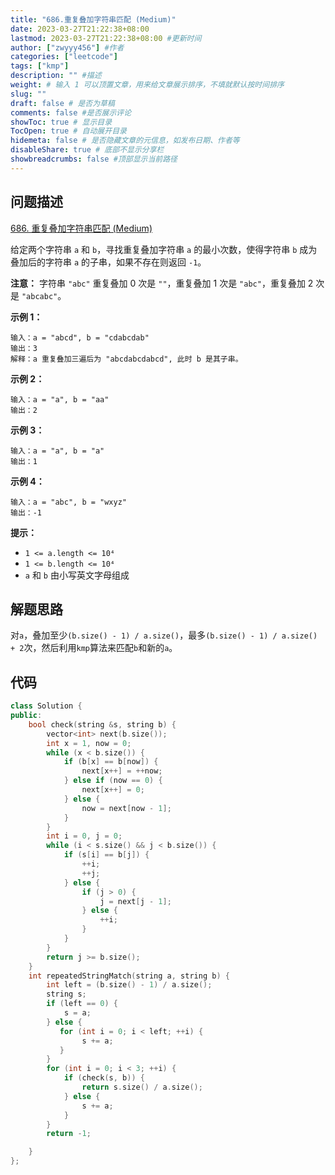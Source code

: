 ```yaml
---
title: "686.重复叠加字符串匹配 (Medium)"
date: 2023-03-27T21:22:38+08:00
lastmod: 2023-03-27T21:22:38+08:00 #更新时间
author: ["zwyyy456"] #作者
categories: ["leetcode"]
tags: ["kmp"]
description: "" #描述
weight: # 输入 1 可以顶置文章，用来给文章展示排序，不填就默认按时间排序
slug: ""
draft: false # 是否为草稿
comments: false #是否展示评论
showToc: true # 显示目录
TocOpen: true # 自动展开目录
hidemeta: false # 是否隐藏文章的元信息，如发布日期、作者等
disableShare: true # 底部不显示分享栏
showbreadcrumbs: false #顶部显示当前路径
---
```

## 问题描述
[686. 重复叠加字符串匹配 (Medium)](https://leetcode.cn/problems/repeated-string-match/)

给定两个字符串 `a` 和 `b`，寻找重复叠加字符串 `a` 的最小次数，使得字符串 `b` 成为叠加后的字符串
`a` 的子串，如果不存在则返回 `-1`。

**注意：** 字符串 `"abc"` 重复叠加 0 次是 `""`，重复叠加 1 次是 `"abc"`，重复叠加 2
次是 `"abcabc"`。

**示例 1：**

```
输入：a = "abcd", b = "cdabcdab"
输出：3
解释：a 重复叠加三遍后为 "abcdabcdabcd", 此时 b 是其子串。

```

**示例 2：**

```
输入：a = "a", b = "aa"
输出：2

```

**示例 3：**

```
输入：a = "a", b = "a"
输出：1

```

**示例 4：**

```
输入：a = "abc", b = "wxyz"
输出：-1

```

**提示：**

- `1 <= a.length <= 10⁴`
- `1 <= b.length <= 10⁴`
- `a` 和 `b` 由小写英文字母组成

## 解题思路
对`a`，叠加至少`(b.size() - 1) / a.size()`，最多`(b.size() - 1) / a.size() + 2`次，然后利用`kmp`算法来匹配`b`和新的`a`。

## 代码
```cpp
class Solution {
public:
    bool check(string &s, string b) {
        vector<int> next(b.size());
        int x = 1, now = 0;
        while (x < b.size()) {
            if (b[x] == b[now]) {
                next[x++] = ++now;
            } else if (now == 0) {
                next[x++] = 0;
            } else {
                now = next[now - 1];
            }
        }
        int i = 0, j = 0;
        while (i < s.size() && j < b.size()) {
            if (s[i] == b[j]) {
                ++i;
                ++j;
            } else {
                if (j > 0) {
                    j = next[j - 1];
                } else {
                    ++i;
                }
            }
        }
        return j >= b.size();
    }
    int repeatedStringMatch(string a, string b) {
        int left = (b.size() - 1) / a.size();
        string s;
        if (left == 0) {
            s = a;
        } else {
           for (int i = 0; i < left; ++i) {
                s += a; 
           } 
        }
        for (int i = 0; i < 3; ++i) {
            if (check(s, b)) {
                return s.size() / a.size();
            } else {
                s += a;
            }
        }
        return -1;

    }
};
```

